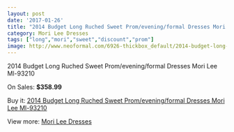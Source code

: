 ```yaml
---
layout: post
date: '2017-01-26'
title: "2014 Budget Long Ruched Sweet Prom/evening/formal Dresses Mori Lee Ml-93210"
category: Mori Lee Dresses
tags: ["long","mori","sweet","discount","prom"]
image: http://www.neoformal.com/6926-thickbox_default/2014-budget-long-ruched-sweet-prom-evening-formal-dresses-mori-lee-ml-93210.jpg
---
```

2014 Budget Long Ruched Sweet Prom/evening/formal Dresses Mori Lee Ml-93210

On Sales: **$358.99**
<a href="https://www.neoformal.com/en/mori-lee-dresses/2486-2014-budget-long-ruched-sweet-prom-evening-formal-dresses-mori-lee-ml-93210.html"><amp-img layout="responsive" width="600" height="600" src="//www.neoformal.com/6926-thickbox_default/2014-budget-long-ruched-sweet-prom-evening-formal-dresses-mori-lee-ml-93210.jpg" alt="2014 Budget Long Ruched Sweet Prom/evening/formal Dresses Mori Lee Ml-93210 0" /></a>
<a href="https://www.neoformal.com/en/mori-lee-dresses/2486-2014-budget-long-ruched-sweet-prom-evening-formal-dresses-mori-lee-ml-93210.html"><amp-img layout="responsive" width="600" height="600" src="//www.neoformal.com/6928-thickbox_default/2014-budget-long-ruched-sweet-prom-evening-formal-dresses-mori-lee-ml-93210.jpg" alt="2014 Budget Long Ruched Sweet Prom/evening/formal Dresses Mori Lee Ml-93210 1" /></a>
<a href="https://www.neoformal.com/en/mori-lee-dresses/2486-2014-budget-long-ruched-sweet-prom-evening-formal-dresses-mori-lee-ml-93210.html"><amp-img layout="responsive" width="600" height="600" src="//www.neoformal.com/6927-thickbox_default/2014-budget-long-ruched-sweet-prom-evening-formal-dresses-mori-lee-ml-93210.jpg" alt="2014 Budget Long Ruched Sweet Prom/evening/formal Dresses Mori Lee Ml-93210 2" /></a>

Buy it: [2014 Budget Long Ruched Sweet Prom/evening/formal Dresses Mori Lee Ml-93210](https://www.neoformal.com/en/mori-lee-dresses/2486-2014-budget-long-ruched-sweet-prom-evening-formal-dresses-mori-lee-ml-93210.html "2014 Budget Long Ruched Sweet Prom/evening/formal Dresses Mori Lee Ml-93210")

View more: [Mori Lee Dresses](https://www.neoformal.com/en/22-mori-lee-dresses "Mori Lee Dresses")